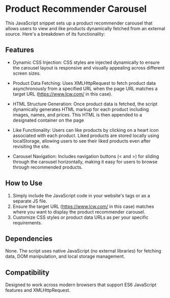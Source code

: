 Product Recommender Carousel
============================

This JavaScript snippet sets up a product recommender carousel that allows users to view and like products dynamically fetched from an external source. Here's a breakdown of its functionality:

Features
--------

*   Dynamic CSS Injection: CSS styles are injected dynamically to ensure the carousel layout is responsive and visually appealing across different screen sizes.
    
*   Product Data Fetching: Uses XMLHttpRequest to fetch product data asynchronously from a specified URL when the page URL matches a target URL (https://www.lcw.com/ in this case).
    
*   HTML Structure Generation: Once product data is fetched, the script dynamically generates HTML markup for each product including images, names, and prices. This HTML is then appended to a designated container on the page
    
*   Like Functionality: Users can like products by clicking on a heart icon associated with each product. Liked products are stored locally using localStorage, allowing users to see their liked products even after revisiting the site.
    
*   Carousel Navigation: Includes navigation buttons (< and >) for sliding through the carousel horizontally, making it easy for users to browse through recommended products.
    

How to Use
----------

1.  Simply include the JavaScript code in your website's tags or as a separate JS file.</div></li><li class="slate-li"><div style="position:relative">Ensure the target URL (https://www.lcw.com/ in this case) matches where you want to display the product recommender carousel.</div></li><li class="slate-li"><div style="position:relative">Customize CSS styles or product data URLs as per your specific requirements.</div></li></ol><h2 class="slate-h2">Dependencies</h2><p class="slate-paragraph">None. The script uses native JavaScript (no external libraries) for fetching data, DOM manipulation, and local storage management.</p><h2 class="slate-h2">Compatibility</h2><p class="slate-paragraph">Designed to work across modern browsers that support ES6 JavaScript features and XMLHttpRequest.</p><p class="slate-paragraph"></p></x-turndown>
